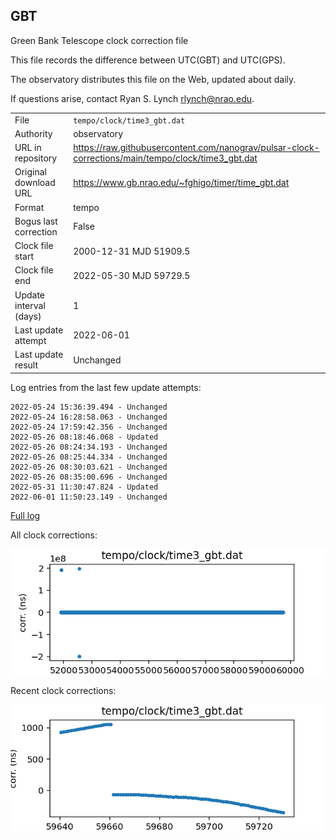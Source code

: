 
## GBT

Green Bank Telescope clock correction file

This file records the difference between UTC(GBT) and UTC(GPS).

The observatory distributes this file on the Web, updated about daily.

If questions arise, contact Ryan S. Lynch <rlynch@nrao.edu>.

|     |     |
|:--- |:--- |
| File | `tempo/clock/time3_gbt.dat` |
| Authority | observatory |
| URL in repository | <https://raw.githubusercontent.com/nanograv/pulsar-clock-corrections/main/tempo/clock/time3_gbt.dat> |
| Original download URL | <https://www.gb.nrao.edu/~fghigo/timer/time_gbt.dat> |
| Format | tempo |
| Bogus last correction | False |
| Clock file start | 2000-12-31 MJD 51909.5 |
| Clock file end | 2022-05-30 MJD 59729.5 |
| Update interval (days) | 1 |
| Last update attempt | 2022-06-01 |
| Last update result | Unchanged |

Log entries from the last few update attempts:
```
2022-05-24 15:36:39.494 - Unchanged
2022-05-24 16:28:58.063 - Unchanged
2022-05-24 17:59:42.356 - Unchanged
2022-05-26 08:18:46.068 - Updated
2022-05-26 08:24:34.193 - Unchanged
2022-05-26 08:25:44.334 - Unchanged
2022-05-26 08:30:03.621 - Unchanged
2022-05-26 08:35:00.696 - Unchanged
2022-05-31 11:30:47.824 - Updated
2022-06-01 11:50:23.149 - Unchanged
```
[Full log](https://raw.githubusercontent.com/nanograv/pulsar-clock-corrections/main/log/tempo/clock/time3_gbt.dat.log)


All clock corrections:

![plot of all clock corrections](time3_gbt.dat.png "All corrections")

Recent clock corrections:

![plot of recent clock corrections](time3_gbt.dat.short.png "Recent corrections")

